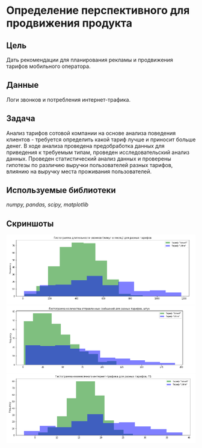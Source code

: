 # Определение перспективного для продвижения продукта

## Цель
Дать рекомендации для планирования рекламы и продвижения тарифов мобильного оператора. 

## Данные

Логи звонков и потребления интернет-трафика.

## Задача

Анализ тарифов сотовой компании на основе анализа поведения клиентов - требуется определить какой тариф лучше и приносит больше денег.
В ходе анализа проведена предобработка данных для приведения к требуемым типам, проведен исследовательский анализ данных. Проведен статистический анализ данных и проверены гипотезы по различию выручки пользователей разных тарифов, влиянию на выручку места проживания пользователей.

## Используемые библиотеки
*numpy, pandas, scipy, matplotlib*

## Скриншоты
![Рисунок_1](ris1.PNG)
![Рисунок_2](ris2.PNG)
![Рисунок_3](ris3.PNG)
